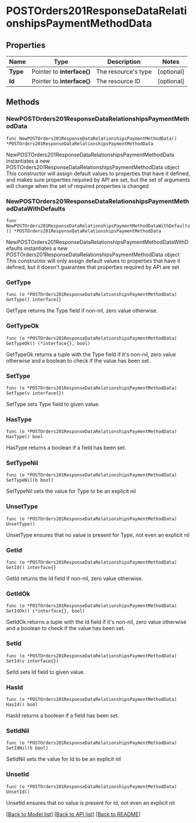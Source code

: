 # POSTOrders201ResponseDataRelationshipsPaymentMethodData

## Properties

Name | Type | Description | Notes
------------ | ------------- | ------------- | -------------
**Type** | Pointer to **interface{}** | The resource&#39;s type | [optional] 
**Id** | Pointer to **interface{}** | The resource ID | [optional] 

## Methods

### NewPOSTOrders201ResponseDataRelationshipsPaymentMethodData

`func NewPOSTOrders201ResponseDataRelationshipsPaymentMethodData() *POSTOrders201ResponseDataRelationshipsPaymentMethodData`

NewPOSTOrders201ResponseDataRelationshipsPaymentMethodData instantiates a new POSTOrders201ResponseDataRelationshipsPaymentMethodData object
This constructor will assign default values to properties that have it defined,
and makes sure properties required by API are set, but the set of arguments
will change when the set of required properties is changed

### NewPOSTOrders201ResponseDataRelationshipsPaymentMethodDataWithDefaults

`func NewPOSTOrders201ResponseDataRelationshipsPaymentMethodDataWithDefaults() *POSTOrders201ResponseDataRelationshipsPaymentMethodData`

NewPOSTOrders201ResponseDataRelationshipsPaymentMethodDataWithDefaults instantiates a new POSTOrders201ResponseDataRelationshipsPaymentMethodData object
This constructor will only assign default values to properties that have it defined,
but it doesn't guarantee that properties required by API are set

### GetType

`func (o *POSTOrders201ResponseDataRelationshipsPaymentMethodData) GetType() interface{}`

GetType returns the Type field if non-nil, zero value otherwise.

### GetTypeOk

`func (o *POSTOrders201ResponseDataRelationshipsPaymentMethodData) GetTypeOk() (*interface{}, bool)`

GetTypeOk returns a tuple with the Type field if it's non-nil, zero value otherwise
and a boolean to check if the value has been set.

### SetType

`func (o *POSTOrders201ResponseDataRelationshipsPaymentMethodData) SetType(v interface{})`

SetType sets Type field to given value.

### HasType

`func (o *POSTOrders201ResponseDataRelationshipsPaymentMethodData) HasType() bool`

HasType returns a boolean if a field has been set.

### SetTypeNil

`func (o *POSTOrders201ResponseDataRelationshipsPaymentMethodData) SetTypeNil(b bool)`

 SetTypeNil sets the value for Type to be an explicit nil

### UnsetType
`func (o *POSTOrders201ResponseDataRelationshipsPaymentMethodData) UnsetType()`

UnsetType ensures that no value is present for Type, not even an explicit nil
### GetId

`func (o *POSTOrders201ResponseDataRelationshipsPaymentMethodData) GetId() interface{}`

GetId returns the Id field if non-nil, zero value otherwise.

### GetIdOk

`func (o *POSTOrders201ResponseDataRelationshipsPaymentMethodData) GetIdOk() (*interface{}, bool)`

GetIdOk returns a tuple with the Id field if it's non-nil, zero value otherwise
and a boolean to check if the value has been set.

### SetId

`func (o *POSTOrders201ResponseDataRelationshipsPaymentMethodData) SetId(v interface{})`

SetId sets Id field to given value.

### HasId

`func (o *POSTOrders201ResponseDataRelationshipsPaymentMethodData) HasId() bool`

HasId returns a boolean if a field has been set.

### SetIdNil

`func (o *POSTOrders201ResponseDataRelationshipsPaymentMethodData) SetIdNil(b bool)`

 SetIdNil sets the value for Id to be an explicit nil

### UnsetId
`func (o *POSTOrders201ResponseDataRelationshipsPaymentMethodData) UnsetId()`

UnsetId ensures that no value is present for Id, not even an explicit nil

[[Back to Model list]](../README.md#documentation-for-models) [[Back to API list]](../README.md#documentation-for-api-endpoints) [[Back to README]](../README.md)


